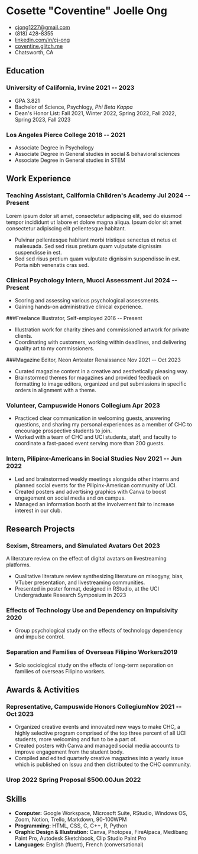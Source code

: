 <!-- The (first) h1 will be used as the <title> of the HTML page -->
# Cosette "Coventine" Joelle Ong

<!-- The unordered list immediately after the h1 will be formatted on a single
line. It is intended to be used for contact details -->
- <cjong1227@gmail.com>
- (818) 428-8355
- [linkedin.com/in/cj-ong](https://www.linkedin.com/in/cj-ong/)
- [coventine.glitch.me](http://coventine.glitch.me)
- Chatsworth, CA

<!-- The paragraph after the h1 and ul and before the first h2 is optional. It
is intended to be used for a short summary. 
Interdisciplinary sociopsychologist with practical knowledge of data science, survey design, and informatics. -->

## Education

### <span>University of California, Irvine</span> <span>2021 -- 2023</span>

  - GPA 3.821
  - Bachelor of Science, Psychlogy, *Phi Beta Kappa*
  - Dean's Honor List: Fall 2021, Winter 2022, Spring 2022, Fall 2022, Spring 2023, Fall 2023
  
### <span>Los Angeles Pierce College</span> <span>2018 -- 2021</span>

- Associate Degree in Psychology
- Associate Degree in General studies in social & behavioral sciences
- Associate Degree in General studies in STEM

## Work Experience

<!-- You have to wrap the "left" and "right" half of these headings in spans by
hand -->
### <span>Teaching Assistant, California Children's Academy</span> <span>Jul 2024 -- Present</span>

Lorem ipsum dolor sit amet, consectetur adipiscing elit, sed do eiusmod tempor incididunt ut labore et dolore magna aliqua. Ipsum dolor sit amet consectetur adipiscing elit pellentesque habitant.

 - Pulvinar pellentesque habitant morbi tristique senectus et netus et malesuada. Sed sed risus pretium quam vulputate dignissim suspendisse in est.
 - Sed sed risus pretium quam vulputate dignissim suspendisse in est. Porta nibh venenatis cras sed. 

### <span>Clinical Psychology Intern, Mucci Assessment</span> <span>Jul 2024 -- Present</span>
- Scoring and assessing various psychological assessments.
- Gaining hands-on administrative clinical experience.
 
###<span>Freelance Illustrator, Self-employed</span> <span>2016 -- Present</span>
- Illustration work for charity zines and commissioned artwork for private clients.
- Coordinating with customers, working within deadlines, and delivering quality art to my commissioners.

 
###<span>Magazine Editor, Neon Anteater Renaissance</span> <span>Nov 2021 -- Oct 2023</span>
- Curated magazine content in a creative and aesthetically pleasing way.
- Brainstormed themes for magazines and provided feedback on formatting to image editors, organized and put submissions in specific orders in alignment with a theme.

 
### <span>Volunteer, Campuswide Honors Collegium</span> <span>Apr 2023</span>
- Practiced clear communication in welcoming guests, answering questions, and sharing my personal experiences as a member of CHC to encourage prospective students to join.
- Worked with a team of CHC and UCI students, staff, and faculty to coordinate a fast-paced event serving more than 200 guests.

### <span>Intern, Pilipinx-Americans in Social Studies</span> <span>Nov 2021 -- Jun 2022</span>
- Led and brainstormed weekly meetings alongside other interns and planned social events for the Pilipinx-American community of UCI. 
- Created posters and advertising graphics with Canva to boost engagement on social media and on campus.
- Managed an information booth at the involvement fair to increase interest in our club.


## Research Projects

### <span>Sexism, Streamers, and Simulated Avatars</span> <span>Oct 2023</span>

A literature review on the effect of digital avatars on livestreaming platforms.

   - Qualitative literature review synthesizing literature on misogyny, bias, VTuber presentation, and livestreaming communities.
   - Presented in poster format, designed in RStudio, at the UCI Undergraduate Research Symposium in 2023

### <span>Effects of Technology Use and Dependency on Impulsivity</span> <span>2020</span>
- Group psychological study on the effects of technology dependency and impulse control.

### <span>Separation and Families of Overseas Filipino Workers</span><span>2019</span>
- Solo sociological study on the effects of long-term separation on families of overseas Filipino workers.
  
## Awards & Activities
### <span>Representative, Campuswide Honors Collegium</span><span>Nov 2021 -- Oct 2023</span>
- Organized creative events and innovated new ways to make CHC, a highly selective program comprised of the top three percent of all UCI students, more welcoming and fun to be a part of.
- Created posters with Canva and managed social media accounts to improve engagement from the student body. 
- Compiled and edited quarterly creative magazines into a yearly issue which is published on Issuu and then distributed to the CHC community.

### <span>Urop 2022 Spring Proposal $500.00</span><span>Jun 2022</span>

## Skills

- **Computer:** Google Workspace, Microsoft Suite, RStudio, Windows OS, Zoom, Notion, Trello, Markdown, 90-100WPM
 - **Programming:** HTML, CSS, C, C++, R, Python
 - **Graphic Design & Illustration:** Canva, Photopea, FireAlpaca, Medibang Paint Pro, Autodesk Sketchbook, Clip Studio Paint Pro
 - **Languages:** English (fluent), French (conversational)
